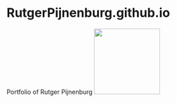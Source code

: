 # RutgerPijnenburg.github.io
Portfolio of Rutger Pijnenburg
<img src="https://user-images.githubusercontent.com/132466058/236674390-6ddaf145-85cf-4e9a-9d7a-30132e08f332.png" width="150">
